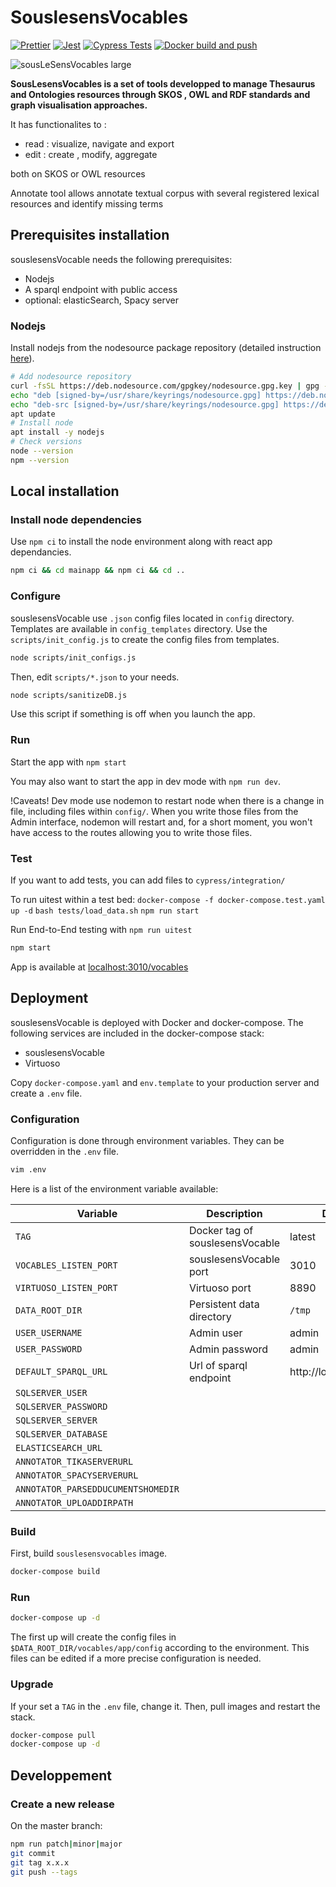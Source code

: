 # SouslesensVocables

[![Prettier](https://github.com/souslesens/souslesensVocables/actions/workflows/prettier.yaml/badge.svg)](https://github.com/souslesens/souslesensVocables/actions/workflows/prettier.yaml)
[![Jest](https://github.com/souslesens/souslesensVocables/actions/workflows/jest.yaml/badge.svg)](https://github.com/souslesens/souslesensVocables/actions/workflows/jest.yaml)
[![Cypress Tests](https://github.com/souslesens/souslesensVocables/actions/workflows/cypress.yaml/badge.svg)](https://github.com/souslesens/souslesensVocables/actions/workflows/cypress.yaml)
[![Docker build and push](https://github.com/souslesens/souslesensVocables/actions/workflows/build-docker-images.yaml/badge.svg)](https://github.com/souslesens/souslesensVocables/actions/workflows/build-docker-images.yaml)

![sousLeSensVocables large](https://user-images.githubusercontent.com/1880078/130787939-adf887d3-0054-4aa7-9867-0fbcd5bfc7a2.png)

**SousLesensVocables is a set of tools developped to manage Thesaurus and Ontologies resources through SKOS , OWL and RDF standards and graph visualisation approaches.**

It has functionalites to :

-   read : visualize, navigate and export
-   edit : create , modify, aggregate

both on SKOS or OWL resources

Annotate tool allows annotate textual corpus with several registered lexical resources and identify missing terms

## Prerequisites installation

souslesensVocable needs the following prerequisites:

-   Nodejs
-   A sparql endpoint with public access
-   optional: elasticSearch, Spacy server

### Nodejs

Install nodejs from the nodesource package repository (detailed instruction [here](https://github.com/nodesource/distributions/blob/master/README.md#manual-installation)).

```bash
# Add nodesource repository
curl -fsSL https://deb.nodesource.com/gpgkey/nodesource.gpg.key | gpg --dearmor > /usr/share/keyrings/nodesource.gpg
echo "deb [signed-by=/usr/share/keyrings/nodesource.gpg] https://deb.nodesource.com/node_16.x buster main" > /etc/apt/sources.list.d/nodesource.list
echo "deb-src [signed-by=/usr/share/keyrings/nodesource.gpg] https://deb.nodesource.com/node_16.x buster main" >> /etc/apt/sources.list.d/nodesource.list
apt update
# Install node
apt install -y nodejs
# Check versions
node --version
npm --version
```

## Local installation

### Install node dependencies

Use `npm ci` to install the node environment along with react app dependancies.

```bash
npm ci && cd mainapp && npm ci && cd ..
```

### Configure

souslesensVocable use `.json` config files located in `config` directory. Templates are available in `config_templates` directory. Use the `scripts/init_config.js` to create the config files from templates.

```bash
node scripts/init_configs.js
```

Then, edit `scripts/*.json` to your needs.

```bash
node scripts/sanitizeDB.js
```

Use this script if something is off when you launch the app.

### Run

Start the app with `npm start`

You may also want to start the app in dev mode with `npm run dev`.

!Caveats! Dev mode use nodemon to restart node when there is a change in file, including files within `config/`.
When you write those files from the Admin interface, nodemon will restart and, for a short moment, you won't have access to the routes allowing you to write those files.

### Test

If you want to add tests, you can add files to `cypress/integration/`

To run uitest within a test bed:
`docker-compose -f docker-compose.test.yaml up -d`
`bash tests/load_data.sh`
`npm run start`

Run End-to-End testing with `npm run uitest`

```bash
npm start
```

App is available at [localhost:3010/vocables](http://localhost:3010/vocables)

## Deployment

souslesensVocable is deployed with Docker and docker-compose. The following services are included in the docker-compose stack:

-   souslesensVocable
-   Virtuoso

Copy `docker-compose.yaml` and `env.template` to your production server and create a `.env` file.

### Configuration

Configuration is done through environment variables. They can be overridden in the `.env` file.

```bash
vim .env
```

Here is a list of the environment variable available:

| Variable                           | Description                     | Default               |
| ---------------------------------- | ------------------------------- | --------------------- |
| `TAG`                              | Docker tag of souslesensVocable | latest                |
| `VOCABLES_LISTEN_PORT`             | souslesensVocable port          | 3010                  |
| `VIRTUOSO_LISTEN_PORT`             | Virtuoso port                   | 8890                  |
| `DATA_ROOT_DIR`                    | Persistent data directory       | `/tmp`                |
| `USER_USERNAME`                    | Admin user                      | admin                 |
| `USER_PASSWORD`                    | Admin password                  | admin                 |
| `DEFAULT_SPARQL_URL`               | Url of sparql endpoint          | http://localhost:8890 |
| `SQLSERVER_USER`                   |                                 |                       |
| `SQLSERVER_PASSWORD`               |                                 |                       |
| `SQLSERVER_SERVER`                 |                                 |                       |
| `SQLSERVER_DATABASE`               |                                 |                       |
| `ELASTICSEARCH_URL`                |                                 |                       |
| `ANNOTATOR_TIKASERVERURL`          |                                 |                       |
| `ANNOTATOR_SPACYSERVERURL`         |                                 |                       |
| `ANNOTATOR_PARSEDDUCUMENTSHOMEDIR` |                                 |                       |
| `ANNOTATOR_UPLOADDIRPATH`          |                                 |                       |

### Build

First, build `souslesensvocables` image.

```bash
docker-compose build
```

### Run

```bash
docker-compose up -d
```

The first up will create the config files in `$DATA_ROOT_DIR/vocables/app/config` according to the environment. This files can be edited if a more precise configuration is needed.

### Upgrade

If your set a `TAG` in the `.env` file, change it. Then, pull images and restart the stack.

```bash
docker-compose pull
docker-compose up -d
```

## Developpement

### Create a new release

On the master branch:

```bash
npm run patch|minor|major
git commit
git tag x.x.x
git push --tags
```

